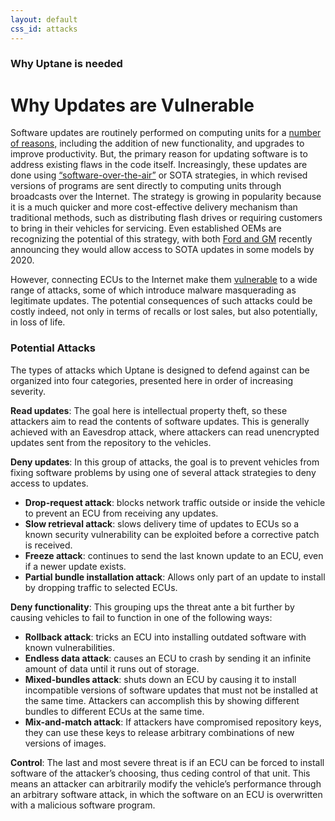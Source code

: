 ```yaml
---
layout: default
css_id: attacks
---
```



### Why Uptane is needed

# Why Updates are Vulnerable

Software updates are routinely performed on computing units for a [number of reasons,](https://www.scientificamerican.com/article/why-installing-software-updates-makes-us-wannacry/)
including the addition of new functionality, and upgrades to improve productivity.
But, the primary reason for updating software is to address existing flaws
in the code itself. Increasingly, these updates are done using
[“software-over-the-air”](http://blog.ihs.com/remote-software-update%3A-future-growth-business)
or SOTA  strategies, in which revised versions of programs are sent directly
to computing units through broadcasts over the Internet. The strategy is growing
in popularity because it is a much quicker and more cost-effective delivery
mechanism than traditional methods, such as distributing flash drives or
requiring customers to bring in their vehicles for servicing. Even established
OEMs are recognizing the potential of this strategy, with both [Ford and GM](https://www.consumerreports.org/automotive-technology/automakers-embrace-over-the-air-updates-can-we-trust-digital-car-repair/) recently announcing they would allow access to
SOTA updates in some models by 2020.

However, connecting ECUs to the Internet make them
[vulnerable](https://www.theverge.com/2018/2/13/17007332/fiat-chrysler-uconnect-update-reboot-problem-broken)
to a wide range of attacks, some of which introduce malware masquerading as
legitimate updates. The potential consequences of such attacks could be costly
indeed, not only in terms of recalls or lost sales, but also potentially, in
loss of life.

### Potential Attacks

The types of attacks which Uptane is designed to defend against can be organized
into four categories, presented here in order of increasing severity.

**Read updates**:  The goal here is intellectual property theft, so these
attackers aim to read the contents of software updates. This is generally
achieved with an Eavesdrop attack, where attackers can read unencrypted updates
sent from the repository to the vehicles.

**Deny updates**: In this group of attacks, the goal is to prevent vehicles
from fixing software problems by using one of several attack strategies to
deny access to updates.

* **Drop-request attack**: blocks network traffic outside or inside the
vehicle to prevent an ECU from receiving any updates.
* **Slow retrieval attack**: slows delivery time of updates to ECUs so a known
security vulnerability can be exploited before a corrective patch is received.
* **Freeze attack**: continues to send the last known update to an ECU, even if a
newer update exists.
* **Partial bundle installation attack**: Allows only part of an update
 to install by dropping traffic to selected ECUs.

**Deny functionality**: This grouping ups the threat ante a bit further by causing
vehicles to fail to function in one of the following ways:
* **Rollback attack**: tricks an ECU into installing outdated software with
known vulnerabilities.
* **Endless data attack**: causes an ECU to crash by sending it an infinite
amount of data until it runs out of storage.
* **Mixed-bundles attack**: shuts down an ECU by causing it to install incompatible
versions of software updates that must not be installed at the same time.
Attackers can accomplish this by showing different bundles to different ECUs at
the same time.
* **Mix-and-match attack**: If attackers have compromised repository keys,
they can use these keys to release arbitrary combinations of new versions of images.

**Control**: The last and most severe threat is if an ECU can be forced to
install software of the attacker’s choosing, thus ceding control of that unit.
This means an attacker can arbitrarily modify the vehicle’s performance through
an arbitrary software attack, in which the software on an ECU is overwritten with
a malicious software program.
